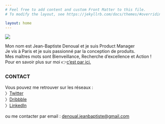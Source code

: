 ```yaml
---
# Feel free to add content and custom Front Matter to this file.
# To modify the layout, see https://jekyllrb.com/docs/themes/#overriding-theme-defaults

layout: home
---
```


<div class="page-title">
  <img src="{{ '/assets/images/home_title.svg' | relative_url }}"> 
</div>

Mon nom est Jean-Baptiste Denoual et je suis <span class="highlight">Product Manager</span><br />
Je vis à Paris et je suis passionné par la conception de produits. <br />
Mes maîtres mots sont Bienveillance, Recherche d’excellence et Action !<br />
Pour en savoir plus sur moi  👉<a href="about" class="link">c’est par ici.</a>

### <span class="dark">CONTACT</span> ###


Vous pouvez me retrouver sur les réseaux :<br />
〉<a href="https://twitter.com/JbDenoual" class="link">Twitter</a><br />
〉<a href="https://dribbble.com/JbDenoual" class="link">Dribbble</a><br />
〉<a href="https://www.linkedin.com/in/jean-baptiste-denoual-3a4b4232/" class="link">LinkedIn</a><br /><br />
ou me contacter par email : <a href="mailto:denoual.jeanbaptiste@gmail.com" class="link">denoual.jeanbaptiste@gmail.com</a>